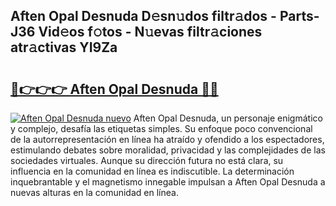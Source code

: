 ## Aften Opal Desnuda D𝚎sn𝚞dos filtr𝚊dos - Parts-J36 Vid𝚎os f𝚘tos - N𝚞evas filtr𝚊ciones atr𝚊ctivas YI9Za

# <h2><a href="http://mbdjb7y.tromn.icu/?c=Aften+Opal+Desnuda">🔗👉👉👉 Aften Opal Desnuda 🔗🔗</a></h2>

[![Aften Opal Desnuda nuevo](https://i.imgur.com/pEAQMta.gif)](http://mbdjb7y.tromn.icu/?c=Aften+Opal+Desnuda)
Aften Opal Desnuda, un personaje enigmático y complejo, desafía las etiquetas simples. Su enfoque poco convencional de la autorrepresentación en línea ha atraído y ofendido a los espectadores, estimulando debates sobre moralidad, privacidad y las complejidades de las sociedades virtuales. Aunque su dirección futura no está clara, su influencia en la comunidad en línea es indiscutible. La determinación inquebrantable y el magnetismo innegable impulsan a Aften Opal Desnuda a nuevas alturas en la comunidad en línea.
